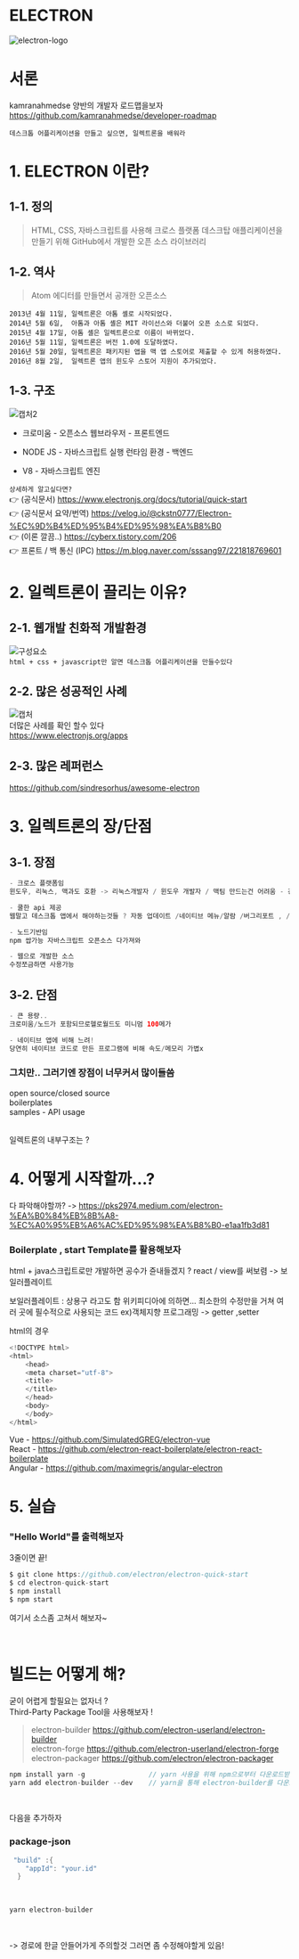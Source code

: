 
# ELECTRON
![electron-logo](https://user-images.githubusercontent.com/80228504/117521003-68c4d100-afe6-11eb-96fd-393e8e975e7f.PNG)


# 서론   
kamranahmedse 양반의 개발자 로드맵을보자    
https://github.com/kamranahmedse/developer-roadmap   

`데스크톱 어플리케이션을 만들고 싶으면, 일렉트론을 배워라`
   
   
# 1. ELECTRON 이란?   
## 1-1. 정의   
> HTML, CSS, 자바스크립트를 사용해 크로스 플랫폼 데스크탑 애플리케이션을 만들기 위해 GitHub에서 개발한 오픈 소스 라이브러리   
   
## 1-2. 역사   
> Atom 에디터를 만들면서 공개한 오픈소스   

```
2013년 4월 11일, 일렉트론은 아톰 셸로 시작되었다.
2014년 5월 6일,  아톰과 아톰 셸은 MIT 라이선스와 더불어 오픈 소스로 되었다.
2015년 4월 17일, 아톰 셸은 일렉트론으로 이름이 바뀌었다.
2016년 5월 11일, 일렉트론은 버전 1.0에 도달하였다.
2016년 5월 20일, 일렉트론은 패키지된 앱을 맥 앱 스토어로 제출할 수 있게 허용하였다.
2016년 8월 2일,  일렉트론 앱의 윈도우 스토어 지원이 추가되었다.
```
   
## 1-3. 구조   
![캡처2](https://user-images.githubusercontent.com/80228504/117522077-49c93d80-afec-11eb-8fda-417fc6e81746.PNG)   
+ 크로미움 - 오픈소스 웹브라우저   - 프론트엔드 
- NODE JS - 자바스크립트 실행 런타임 환경   - 백엔드
* V8 - 자바스크립트 엔진    

```상세하게 알고싶다면?```    
👉 (공식문서) https://www.electronjs.org/docs/tutorial/quick-start   
👉 (공식문서 요약/번역) https://velog.io/@ckstn0777/Electron-%EC%9D%B4%ED%95%B4%ED%95%98%EA%B8%B0     
👉 (이론 깔끔..) https://cyberx.tistory.com/206     
👉 프론트 / 백 통신 (IPC) https://m.blog.naver.com/sssang97/221818769601    

# 2. 일렉트론이 끌리는 이유?    
## 2-1. 웹개발 친화적 개발환경   
![구성요소](https://user-images.githubusercontent.com/80228504/117521049-a590c800-afe6-11eb-84f3-30940510b165.PNG)      
`html + css + javascript만 알면 데스크톱 어플리케이션을 만들수있다`     
   
## 2-2. 많은 성공적인 사례   
![캡처](https://user-images.githubusercontent.com/80228504/117521720-30bf8d00-afea-11eb-8816-349fe48bd382.PNG)    
더많은 사례를 확인 할수 있다   
https://www.electronjs.org/apps
   
## 2-3. 많은 레퍼런스    
https://github.com/sindresorhus/awesome-electron     

   
      
# 3. 일렉트론의 장/단점   
   
## 3-1. 장점    
```swift
- 크로스 플랫폼임  
윈도우, 리눅스, 맥과도 호환 -> 리눅스개발자 / 윈도우 개발자 / 맥팀 만드는건 어려움 - 걍 웹팀하나만 있음됨

- 쿨한 api 제공 
웹말고 데스크톱 앱에서 해야하는것들 ? 자동 업데이트 /네이티브 메뉴/알람 /버그리포트 , /윈도우 인스톨러...

- 노드기반임 
npm 쌉가능 자바스크립트 오픈소스 다가져와

- 웹으로 개발한 소스 
수정쪼금하면 사용가능
```

## 3-2. 단점   
```swift
- 큰 용량.. 
크로미움/노드가 포함되므로헬로월드도 미니멈 100메가

- 네이티브 앱에 비해 느려!
당연히 네이티브 코드로 만든 프로그램에 비해 속도/메모리 가볍x
```
   
### 그치만.. 그러기엔 장점이 너무커서 많이들씀


open source/closed source  
boilerplates  
samples - API usage  

<br>  
일렉트론의 내부구조는 ?

# 4. 어떻게 시작할까...?  

다 파악해야할까? -> https://pks2974.medium.com/electron-%EA%B0%84%EB%8B%A8-%EC%A0%95%EB%A6%AC%ED%95%98%EA%B8%B0-e1aa1fb3d81

### Boilerplate , start Template를 활용해보자

html + java스크립트로만 개발하면 공수가 쥰내들겠지 ?
react / view를 써보렴 -> 보일러플레이트

보일러플레이트 : 상용구 라고도 함 
위키피디아에 의하면... 최소한의 수정만을 거쳐 여러 곳에 필수적으로 사용되는 코드
ex)객체지향 프로그래밍 ->  getter ,setter 

html의 경우
```swift
<!DOCTYPE html>
<html>
	<head>
	<meta charset="utf-8">
	<title>
	</title>
	</head>
	<body>
	</body>
</html>
```

Vue - https://github.com/SimulatedGREG/electron-vue  
React - https://github.com/electron-react-boilerplate/electron-react-boilerplate  
Angular - https://github.com/maximegris/angular-electron  



		
# 5. 실습 

### "Hello World"를 출력해보자 
3줄이면 끝!	

```swift
$ git clone https://github.com/electron/electron-quick-start 
$ cd electron-quick-start
$ npm install
$ npm start
```
	
여기서 소스좀 고쳐서 해보자~
	

<br>  

# 빌드는 어떻게 해?  
굳이 어렵게 할필요는 없자너 ?  
Third-Party Package Tool을 사용해보자 !  
   
> electron-builder  https://github.com/electron-userland/electron-builder  
electron-forge  https://github.com/electron-userland/electron-forge  
electron-packager https://github.com/electron/electron-packager  



```swift
npm install yarn -g                // yarn 사용을 위해 npm으로부터 다운로드받자
yarn add electron-builder --dev    // yarn을 통해 electron-builder를 다운로드받자 (--dev를 꼭 붙여주자 devDependency , dependency어디에 넣을것인지 정함. dev에 넣어줘야 잘동작)
```

<br>  

다음을 추가하자  

### package-json  
```swift
 "build" :{
    "appId": "your.id"
  }
```

<br>
  
```swift
yarn electron-builder
```
<br>

-> 경로에 한글 안들어가게 주의할것 그러면 좀 수정해야할게 있음!
